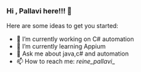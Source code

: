 ### Hi , Pallavi here!!! 👋

<!--
**Source-Pallavi/Source-Pallavi** is a ✨ _special_ ✨ repository because its `README.md` (this file) appears on your GitHub profile.-->


Here are some ideas to get you started:

- 🔭 I’m currently working on C# automation
- 🌱 I’m currently learning Appium
- 💬 Ask me about java,c# and automation
- 📫 How to reach me: _reine_pallavi__
